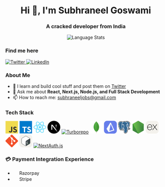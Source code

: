 <h1 align="center">Hi 👋, I'm Subhraneel Goswami</h1>
<h3 align="center">A cracked developer from India</h3>
<p align="center">
  <img src="https://readmestats.999857.xyz/api/top-langs?username=subhraneel2005&show_icons=true&locale=en&layout=compact&theme=dark" alt="Language Stats" />
</p>

### Find me here
<a href="https://twitter.com/Subhraneel55545" target="_blank">
  <img src="https://img.shields.io/twitter/follow/Subhraneel55545?style=social" alt="Twitter" />
</a>
<a href="https://www.linkedin.com/in/subhraneel-goswami-599931282/" target="_blank">
  <img src="https://img.shields.io/badge/-Subhraneel%20Goswami-blue?style=flat-square&logo=Linkedin&logoColor=white" alt="LinkedIn" />
</a>

### About Me
- 🔭 I learn and build cool stuff and post them on <a href="https://twitter.com/Subhraneel55545" target="_blank">Twitter</a>
- 💬 Ask me about **React, Next.js, Node.js, and Full Stack Development**
- 📫 How to reach me: subhraneeljobs@gmail.com

### Tech Stack
<p align="left">
<a href="https://developer.mozilla.org/en-US/docs/Web/JavaScript"><img src="https://raw.githubusercontent.com/devicons/devicon/master/icons/javascript/javascript-original.svg" alt="JavaScript" width="40" height="40"/></a>
<a href="https://www.typescriptlang.org/"><img src="https://raw.githubusercontent.com/devicons/devicon/master/icons/typescript/typescript-original.svg" alt="TypeScript" width="40" height="40"/></a>
<a href="https://reactjs.org/"><img src="https://raw.githubusercontent.com/devicons/devicon/master/icons/react/react-original.svg" alt="React" width="40" height="40"/></a>
<a href="https://nextjs.org/"><img src="https://raw.githubusercontent.com/devicons/devicon/master/icons/nextjs/nextjs-original.svg" alt="Next.js" width="40" height="40"/></a>
<a href="https://turbo.build/"><img src="https://turbo.build/images/product-icons/repo-light-32x32.png" alt="Turborepo" width="40" height="40"/></a>
<a href="https://www.mongodb.com/"><img src="https://raw.githubusercontent.com/devicons/devicon/master/icons/mongodb/mongodb-original.svg" alt="MongoDB" width="40" height="40"/></a>
<a href="https://www.prisma.io/"><img src="https://github.com/tandpfun/skill-icons/blob/main/icons/Prisma.svg" alt="Prisma" width="40" height="40"/></a>
<a href="https://www.postgresql.org/"><img src="https://raw.githubusercontent.com/devicons/devicon/master/icons/postgresql/postgresql-original.svg" alt="PostgreSQL" width="40" height="40"/></a>
<a href="https://nodejs.org/"><img src="https://raw.githubusercontent.com/devicons/devicon/master/icons/nodejs/nodejs-original.svg" alt="Node.js" width="40" height="40"/></a>
<a href="https://expressjs.com/"><img src="https://github.com/tandpfun/skill-icons/blob/main/icons/ExpressJS-Light.svg" alt="Express.js" width="40" height="40"/></a>
<a href="https://git-scm.com/"><img src="https://raw.githubusercontent.com/devicons/devicon/master/icons/git/git-original.svg" alt="Git" width="40" height="40"/></a>
<a href="https://www.gnu.org/software/bash/"><img src="https://github.com/tandpfun/skill-icons/blob/main/icons/Bash-Light.svg" alt="Bash" width="40" height="40"/></a>
<a href="https://next-auth.js.org/"><img src="https://camo.githubusercontent.com/f4758620c60f931a2b9bfe132176a2e6dee2cbbb80c713639d4a969ab6100b8e/68747470733a2f2f70726576696577732e6a756d7073686172652e636f6d2f7468756d622f38313562633031623739366464366631373333633935376335616631393439333334623665626631613431636237383263383138663362633833383430343965323531646361366532336330633437373638636137393739366539393036376132343934633961336461393961353036326534353030343134306264363334613037363935343432643631633366663961323139656531323435613230656533" alt="NextAuth.js" width="40" height="40"/></a>
</p>

### 💳 Payment Integration Experience
- <img src="https://razorpay.com/favicon.png" width="16" height="16"/> Razorpay
- <img src="https://stripe.com/favicon.ico" width="16" height="16"/> Stripe

